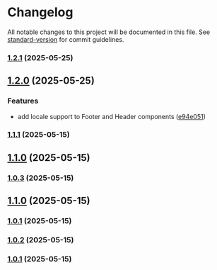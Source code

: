 # Changelog

All notable changes to this project will be documented in this file. See [standard-version](https://github.com/conventional-changelog/standard-version) for commit guidelines.

### [1.2.1](https://github.com/rem029/rem029-web-cms/compare/v1.2.0...v1.2.1) (2025-05-25)

## [1.2.0](https://github.com/rem029/rem029-web-cms/compare/v1.1.1...v1.2.0) (2025-05-25)


### Features

* add locale support to Footer and Header components ([e94e051](https://github.com/rem029/rem029-web-cms/commit/e94e05184526e3eb773f13e8c19e4ea5e429adaa))

### [1.1.1](https://github.com/rem029/rem029-web-cms/compare/v1.0.3...v1.1.1) (2025-05-15)

## [1.1.0](https://github.com/rem029/rem029-web-cms/compare/v1.0.2...v1.1.0) (2025-05-15)

### [1.0.3](https://github.com/rem029/rem029-web-cms/compare/v1.0.2...v1.0.3) (2025-05-15)
## [1.1.0](https://github.com/rem029/rem029-web-cms/compare/v1.0.2...v1.1.0) (2025-05-15)

### [1.0.1](https://github.com/rem029/rem029-web-cms/compare/v0.0.1...v1.0.1) (2025-05-15)

### [1.0.2](https://github.com/rem029/rem029-web-cms/compare/v0.0.1...v1.0.2) (2025-05-15)

### [1.0.1](https://github.com/rem029/rem029-web-cms/compare/v0.0.1...v1.0.1) (2025-05-15)
